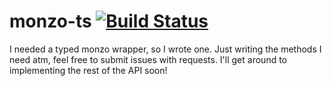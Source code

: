 # monzo-ts [![Build Status](https://travis-ci.org/viralpickaxe/monzo-ts.svg?branch=master)](https://travis-ci.org/viralpickaxe/monzo-ts)
I needed a typed monzo wrapper, so I wrote one. Just writing the methods I need atm, feel free to
submit issues with requests. I'll get around to implementing the rest of the API soon!
